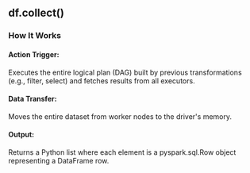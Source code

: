 ## df.collect()

### How It Works
#### Action Trigger:
Executes the entire logical plan (DAG) built by previous transformations (e.g., filter, select) and fetches results from all executors.

#### Data Transfer:
Moves the entire dataset from worker nodes to the driver's memory.

#### Output:
Returns a Python list where each element is a pyspark.sql.Row object representing a DataFrame row.
